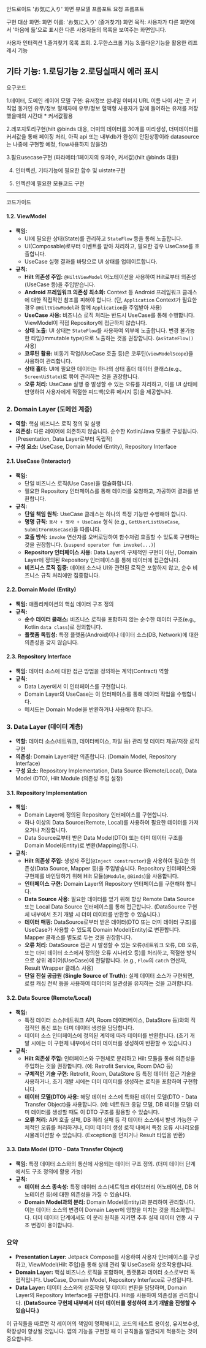 안드로이드 'お気に入り' 화면 뷰모델 프롬포트 요청 프롬프트

구현 대상 화면:
화면 이름: 'お気に入り' (즐겨찾기) 화면
목적: 사용자가 다른 화면에서 '마음에 듦'으로 표시한 다른 사용자들의 목록을 보여주는 화면입니다.

사용자 인터랙션
1.즐겨찾기 목록 조회.
2.무한스크롤 기능
3.풀다운기능을 활용한 리프레시 기능

기타 기능:
1.로딩기능
2.로딩실패시 에러 표시
-------------------------------------------
요구코드

1.데이터, 도메인 레이어 모델 구현:
유저정보
섬네일 이미지 URL
이름
나이
사는 곳
키
직업
동거인 유무/정보
형제자매 유무/정보
혈액형
사용자가 맘에 들어하는 유저를 저장했을때의 시간대 * 커서값활용

2.레포지토리구현(hilt @binds 대응, 더미의 데이터를 30개를 미리생성, 더미데이터를 커서값을 통해 페이징 처리, 아직 api 또는 내부db가 완성이 안된상황이라 datasource는 나중에 구현할 예정, flow사용하지 않을것)

3.필요usecase구현 (파라메터:1페이지의 유저수, 커서값)(hilt @binds 대응)

4. 인터렉션, 기타기능에 필요한 함수 및 uistate구현

5. 인젝션에 필요한 모듈코드 구현

-------------------------------------------

코드가이드
#### 1.2. ViewModel

* **책임:**
    * UI에 필요한 상태(State)를 관리하고 `StateFlow` 등을 통해 노출합니다.
    * UI(Composable)로부터 이벤트를 받아 처리하고, 필요한 경우 UseCase를 호출합니다.
    * UseCase 실행 결과를 바탕으로 UI 상태를 업데이트합니다.
* **규칙:**
    * **Hilt 의존성 주입:** `@HiltViewModel` 어노테이션을 사용하여 Hilt로부터 의존성(UseCase 등)을 주입받습니다.
    * **Android 프레임워크 의존성 최소화:** Context 등 Android 프레임워크 클래스에 대한 직접적인 참조를 피해야 합니다. (단, `Application` Context가 필요한 경우 `@HiltViewModel`과 함께 `Application`을 주입받아 사용)
    * **UseCase 사용:** 비즈니스 로직 처리는 반드시 UseCase를 통해 수행합니다. ViewModel이 직접 Repository에 접근하지 않습니다.
    * **상태 노출:** UI 상태는 `StateFlow`를 사용하여 외부에 노출합니다. 변경 불가능한 타입(Immutable type)으로 노출하는 것을 권장합니다. (`asStateFlow()` 사용)
    * **코루틴 활용:** 비동기 작업(UseCase 호출 등)은 코루틴(`viewModelScope`)을 사용하여 관리합니다.
    * **상태 홀더:** UI에 필요한 데이터는 하나의 상태 홀더 데이터 클래스(e.g., `ScreenUiState`)로 묶어 관리하는 것을 권장합니다.
    * **오류 처리:** UseCase 실행 중 발생할 수 있는 오류를 처리하고, 이를 UI 상태에 반영하여 사용자에게 적절한 피드백(오류 메시지 등)을 제공합니다.

### 2. Domain Layer (도메인 계층)

* **역할:** 핵심 비즈니스 로직 정의 및 실행
* **의존성:** 다른 레이어에 의존하지 않습니다. 순수한 Kotlin/Java 모듈로 구성됩니다. (Presentation, Data Layer로부터 독립적)
* **구성 요소:** UseCase, Domain Model (Entity), Repository Interface

#### 2.1. UseCase (Interactor)

* **책임:**
    * 단일 비즈니스 로직(Use Case)을 캡슐화합니다.
    * 필요한 Repository 인터페이스를 통해 데이터를 요청하고, 가공하여 결과를 반환합니다.
* **규칙:**
    * **단일 책임 원칙:** UseCase 클래스는 하나의 특정 기능만 수행해야 합니다.
    * **명명 규칙:** `동사 + 명사 + UseCase` 형식 (e.g., `GetUserListUseCase`, `SubmitFormUseCase`)을 따릅니다.
    * **호출 방식:** `invoke` 연산자를 오버로딩하여 함수처럼 호출할 수 있도록 구현하는 것을 권장합니다. (`suspend operator fun invoke(...)`)
    * **Repository 인터페이스 사용:** Data Layer의 구체적인 구현이 아닌, Domain Layer에 정의된 Repository 인터페이스를 통해 데이터에 접근합니다.
    * **비즈니스 로직 집중:** 데이터 소스나 UI와 관련된 로직은 포함하지 않고, 순수 비즈니스 규칙 처리에만 집중합니다.

#### 2.2. Domain Model (Entity)

* **책임:** 애플리케이션의 핵심 데이터 구조 정의
* **규칙:**
    * **순수 데이터 클래스:** 비즈니스 로직을 포함하지 않는 순수한 데이터 구조(e.g., Kotlin `data class`)로 정의합니다.
    * **플랫폼 독립성:** 특정 플랫폼(Android)이나 데이터 소스(DB, Network)에 대한 의존성을 갖지 않습니다.

#### 2.3. Repository Interface

* **책임:** 데이터 소스에 대한 접근 방법을 정의하는 계약(Contract) 역할
* **규칙:**
    * Data Layer에서 이 인터페이스를 구현합니다.
    * Domain Layer의 UseCase는 이 인터페이스를 통해 데이터 작업을 수행합니다.
    * 메서드는 Domain Model을 반환하거나 사용해야 합니다.

### 3. Data Layer (데이터 계층)

* **역할:** 데이터 소스(네트워크, 데이터베이스, 파일 등) 관리 및 데이터 제공/저장 로직 구현
* **의존성:** Domain Layer에만 의존합니다. (Domain Model, Repository Interface)
* **구성 요소:** Repository Implementation, Data Source (Remote/Local), Data Model (DTO), Hilt Module (의존성 주입 설정)

#### 3.1. Repository Implementation

* **책임:**
    * Domain Layer에 정의된 Repository 인터페이스를 구현합니다.
    * 하나 이상의 Data Source(Remote, Local)를 사용하여 필요한 데이터를 가져오거나 저장합니다.
    * Data Source로부터 받은 Data Model(DTO) 또는 더미 데이터 구조를 Domain Model(Entity)로 변환(Mapping)합니다.
* **규칙:**
    * **Hilt 의존성 주입:** 생성자 주입(`@Inject constructor`)을 사용하여 필요한 의존성(Data Source, Mapper 등)을 주입받습니다. Repository 인터페이스와 구현체를 바인딩하기 위해 Hilt 모듈(`@Module`, `@Binds`)을 사용합니다.
    * **인터페이스 구현:** Domain Layer의 Repository 인터페이스를 구현해야 합니다.
    * **Data Source 사용:** 필요한 데이터를 얻기 위해 항상 Remote Data Source 또는 Local Data Source 인터페이스를 통해 접근합니다. (DataSource 구현체 내부에서 초기 개발 시 더미 데이터를 반환할 수 있습니다.)
    * **데이터 매핑:** DataSource로부터 받은 데이터(DTO 또는 더미 데이터 구조)를 UseCase가 사용할 수 있도록 Domain Model(Entity)로 변환합니다. Mapper 클래스를 별도로 두는 것을 권장합니다.
    * **오류 처리:** DataSource 접근 시 발생할 수 있는 오류(네트워크 오류, DB 오류, 또는 더미 데이터 소스에서 정의한 오류 시나리오 등)를 처리하고, 적절한 방식으로 상위 레이어(UseCase)에 전달합니다. (e.g., `Flow`의 `catch` 연산자, Result Wrapper 클래스 사용)
    * **단일 진실 공급원 (Single Source of Truth):** 실제 데이터 소스가 구현되면, 로컬 캐싱 전략 등을 사용하여 데이터의 일관성을 유지하는 것을 고려합니다.

#### 3.2. Data Source (Remote/Local)

* **책임:**
    * 특정 데이터 소스(네트워크 API, Room 데이터베이스, DataStore 등)와의 직접적인 통신 또는 더미 데이터 생성을 담당합니다.
    * 데이터 소스 인터페이스에 정의된 계약에 따라 데이터를 반환합니다. (초기 개발 시에는 이 구현체 내부에서 더미 데이터를 생성하여 반환할 수 있습니다.)
* **규칙:**
    * **Hilt 의존성 주입:** 인터페이스와 구현체로 분리하고 Hilt 모듈을 통해 의존성을 주입하는 것을 권장합니다. (예: Retrofit Service, Room DAO 등)
    * **구체적인 기술 구현:** Retrofit, Room, DataStore 등 특정 데이터 접근 기술을 사용하거나, 초기 개발 시에는 더미 데이터를 생성하는 로직을 포함하여 구현합니다.
    * **데이터 모델(DTO) 사용:** 해당 데이터 소스에 특화된 데이터 모델(DTO - Data Transfer Object)을 사용합니다. (예: 네트워크 응답 모델, DB 테이블 모델) 더미 데이터를 생성할 때도 이 DTO 구조를 활용할 수 있습니다.
    * **오류 처리:** API 호출 실패, DB 쿼리 실패 등 각 데이터 소스에서 발생 가능한 구체적인 오류를 처리하거나, 더미 데이터 생성 로직 내에서 특정 오류 시나리오를 시뮬레이션할 수 있습니다. (Exception을 던지거나 Result 타입을 반환)

#### 3.3. Data Model (DTO - Data Transfer Object)

* **책임:** 특정 데이터 소스와의 통신에 사용되는 데이터 구조 정의. (더미 데이터 단계에서도 구조 정의에 활용 가능)
* **규칙:**
    * **데이터 소스 종속성:** 특정 데이터 소스(네트워크 라이브러리 어노테이션, DB 어노테이션 등)에 대한 의존성을 가질 수 있습니다.
    * **Domain Model과의 분리:** Domain Model(Entity)과 분리하여 관리합니다. 이는 데이터 소스의 변경이 Domain Layer에 영향을 미치는 것을 최소화합니다. 더미 데이터 단계에서도 이 분리 원칙을 지키면 추후 실제 데이터 연동 시 구조 변경이 용이합니다.

### 요약

* **Presentation Layer:** Jetpack Compose를 사용하여 사용자 인터페이스를 구성하고, ViewModel(Hilt 주입)을 통해 상태 관리 및 UseCase와 상호작용합니다.
* **Domain Layer:** 핵심 비즈니스 로직을 포함하며, 플랫폼과 데이터 소스로부터 독립적입니다. UseCase, Domain Model, Repository Interface로 구성됩니다.
* **Data Layer:** 데이터 소스와의 상호작용 및 데이터 변환을 담당하며, Domain Layer의 Repository Interface를 구현합니다. Hilt를 사용하여 의존성을 관리합니다. **(DataSource 구현체 내부에서 더미 데이터를 생성하여 초기 개발을 진행할 수 있습니다.)**

이 규칙들을 따르면 각 레이어의 책임이 명확해지고, 코드의 테스트 용이성, 유지보수성, 확장성이 향상될 것입니다. 앱의 기능을 구현할 때 이 규칙들을 일관되게 적용하는 것이 중요합니다.